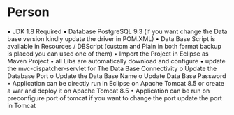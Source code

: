 # Person
•	JDK 1.8 Required
•	Database PostgreSQL 9.3 (if you want change the Data base version kindly update the driver in POM.XML)
•	Data Base Script is available in Resources / DBScript (custom and Plain in both format backup is placed you can used one of them)
•	Import the Project in Eclipse as Maven Project
•	all Libs are automatically download and configure
•	 update the mvc-dispatcher-servlet for The Data Base Connectivity
      o	Update the Database Port
      o	Update the Data Base Name
      o	Update Data Base Password
•	Application can be directly run in Eclipse on Apache Tomcat 8.5 or create a war and deploy it on Apache Tomcat 8.5
•	Application can be run on preconfigure port of tomcat if you want to change the port update the port in Tomcat
